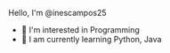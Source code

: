 Hello, I'm @inescampos25
- 👀 I'm interested in Programming
- 🌱 I am currently learning Python, Java 

<!---
inescampos25/inescampos25 is a ✨ special ✨ repository because its `README.md` (this file) appears in your GitHub profile.
You can click the Preview link to see your changes.
--->
